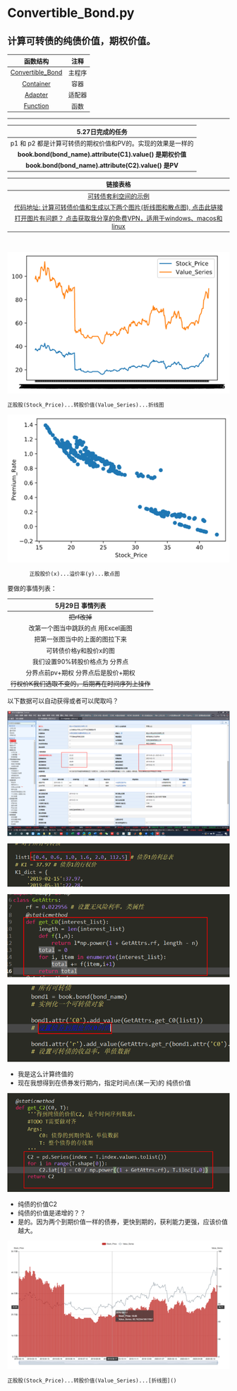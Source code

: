 # Convertible_Bond.py
## 计算可转债的纯债价值，期权价值。



|                           函数结构                           |  注释  |
| :----------------------------------------------------------: | :----: |
| [Convertible_Bond](https://github.com/FinTechNJU/Bond/blob/master/Convertible_Bond.py) | 主程序 |
| [Container](https://github.com/FinTechNJU/Bond/blob/master/Container.py) |  容器  |
| [Adapter](https://github.com/FinTechNJU/Bond/blob/master/Adapter.py) | 适配器 |
| [Function](https://github.com/FinTechNJU/Bond/blob/master/Function.py) |  函数  |



------



|                      5.27日完成的任务                       |
| :---------------------------------------------------------: |
| p1 和 p2 都是计算可转债的期权价值和PV的。实现的效果是一样的 |
|  **book.bond(bond_name).attribute(C1).value() 是期权价值**  |
|    **book.bond(bond_name).attribute(C2).value() 是PV**     |


|                     链接表格                      |
| :---------------------------------------------------------: |
|[可转债套利空间的示例](https://github.com/FinTechNJU/ConvertibleBond/blob/master/output/128054.SZ.csv)|
|[代码地址: 计算可转债价值和生成以下两个图片(折线图和散点图), 点击此链接](https://github.com/FinTechNJU/Bond/blob/master/p1.py)  |
|[打开图片有问题？ 点击获取我分享的免费VPN，适用于windows、macos和linux](https://github.com/FinTechNJU/Tutorial/issues/2)|




​      

 ![正股股(Stock_Price)...转股价值(Value_Series)...折线图](asset/正股股(Stock_Price)...转股价值(Value_Series)...折线图.png) 

```python
正股股(Stock_Price)...转股价值(Value_Series)...折线图   
```

 ![正股股价(x)...溢价率(y)...散点图](asset/正股股价(x)...溢价率(y)...散点图.png) 

```python
       正股股价(x)...溢价率(y)...散点图               
```



要做的事情列表：

|                 5月29日 事情列表                  |
| :-----------------------------------------------: |
|                   ~~把rf改掉~~                    |
|        改第一个图当中跳跃的点 用Excel画图         |
|          把第一张图当中的上面的图拉下来           |
|              可转债价格y和股价x的图               |
|          我们设置90%转股价格点为 分界点           |
|        分界点前pv+期权 分界点后是股价+期权        |
| ~~行权价K我们选取不变的，后期再在时间序列上操作~~ |

以下数据可以自动获得或者可以爬取吗？

![image-20200529011942131](asset/image-20200529011942131.png)

![image-20200529223427402](asset/image-20200529223427402.png)

![image-20200529223547165](asset/image-20200529223547165.png)

![image-20200529223618135](asset/image-20200529223618135.png)

* 我是这么计算终值的
* 现在我想得到在债券发行期内，指定时间点(某一天)的 纯债价值

![image-20200529225854001](asset/image-20200529225854001.png)

* 纯债的价值C2
* 纯债的价值是递增的？？
* 是的。因为两个到期价值一样的债券，更快到期的，获利能力更强，应该价值越大。

![](asset/image-20200530013008868-0773878.png)

```python
正股股(Stock_Price)...转股价值(Value_Series)...[折线图]()   
```